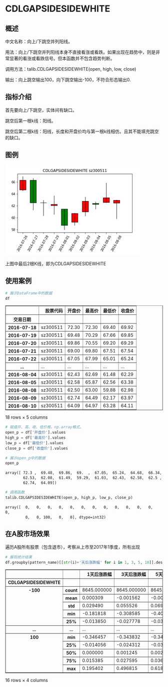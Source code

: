 # CDLGAPSIDESIDEWHITE
## 概述
中文名称：向上/下跳空并列阳线。

用法：向上/下跳空并列阳线本身不直接看涨或看跌。如果出现在趋势中，则是非常显著的看涨或看跌信号。但本函数并不包含趋势判断。

调用方法：talib.CDLGAPSIDESIDEWHITE(open, high, low, close)

输出：向上跳空输出100，向下跳空输出-100，不符合形态输出0.

## 指标介绍
首先要向上/下跳空，实体间有缺口。

跳空后第一根k线：阳线。

跳空后第二根k线：阳线，长度和开盘价均与第一根k线相仿。且其不能填充跳空的缺口。

## 图例

![](/assets/CDLGAPSIDESIDEWHITE_sz300511.png)

上图中最后2根K线，即为CDLGAPSIDESIDEWHITE


## 使用案例


```python
# 展示DataFrame中的数据
df
```




<div>
<table border="1" class="dataframe">
  <thead>
    <tr style="text-align: right;">
      <th></th>
      <th>股票代码</th>
      <th>开盘价</th>
      <th>最高价</th>
      <th>最低价</th>
      <th>收盘价</th>
    </tr>
    <tr>
      <th>交易日期</th>
      <th></th>
      <th></th>
      <th></th>
      <th></th>
      <th></th>
    </tr>
  </thead>
  <tbody>
    <tr>
      <th>2016-07-18</th>
      <td>sz300511</td>
      <td>72.30</td>
      <td>72.30</td>
      <td>69.40</td>
      <td>69.92</td>
    </tr>
    <tr>
      <th>2016-07-19</th>
      <td>sz300511</td>
      <td>69.48</td>
      <td>70.29</td>
      <td>67.66</td>
      <td>69.85</td>
    </tr>
    <tr>
      <th>2016-07-20</th>
      <td>sz300511</td>
      <td>69.86</td>
      <td>70.55</td>
      <td>69.20</td>
      <td>69.29</td>
    </tr>
    <tr>
      <th>2016-07-21</th>
      <td>sz300511</td>
      <td>69.00</td>
      <td>69.80</td>
      <td>67.51</td>
      <td>67.54</td>
    </tr>
    <tr>
      <th>2016-07-22</th>
      <td>sz300511</td>
      <td>67.05</td>
      <td>67.99</td>
      <td>65.01</td>
      <td>65.24</td>
    </tr>
    <tr>
      <th>...</th>
      <td>...</td>
      <td>...</td>
      <td>...</td>
      <td>...</td>
      <td>...</td>
    </tr>
    <tr>
      <th>2016-08-04</th>
      <td>sz300511</td>
      <td>62.43</td>
      <td>62.69</td>
      <td>61.48</td>
      <td>62.29</td>
    </tr>
    <tr>
      <th>2016-08-05</th>
      <td>sz300511</td>
      <td>62.58</td>
      <td>65.87</td>
      <td>62.56</td>
      <td>63.38</td>
    </tr>
    <tr>
      <th>2016-08-08</th>
      <td>sz300511</td>
      <td>62.50</td>
      <td>63.00</td>
      <td>59.88</td>
      <td>62.98</td>
    </tr>
    <tr>
      <th>2016-08-09</th>
      <td>sz300511</td>
      <td>62.74</td>
      <td>64.49</td>
      <td>62.17</td>
      <td>63.97</td>
    </tr>
    <tr>
      <th>2016-08-10</th>
      <td>sz300511</td>
      <td>64.09</td>
      <td>64.97</td>
      <td>63.28</td>
      <td>64.11</td>
    </tr>
  </tbody>
</table>
<p>18 rows × 5 columns</p>
</div>




```python
# 赋值开、高、收、低价格，np.array格式。
open_p = df['开盘价'].values
high_p = df['最高价'].values
low_p = df['最低价'].values
close_p = df['收盘价'].values
```


```python
# 展示open_p中的数据
open_p
```




    array([ 72.3 ,  69.48,  69.86,  69.  ,  67.05,  65.24,  64.68,  66.34,
            62.53,  62.08,  61.49,  59.29,  61.03,  62.43,  62.58,  62.5 ,
            62.74,  64.09])




```python
# 调用函数
talib.CDLGAPSIDESIDEWHITE(open_p, high_p, low_p, close_p)
```




    array([  0,   0,   0,   0,   0,   0,   0,   0,   0,   0,   0,   0,   0,
             0,   0, 100,   0,   0], dtype=int32)



## 在A股市场效果
遍历A股所有股票（包含退市），考察从上市至2017年1季度，所有出现


```python
# 展现统计结果
df.groupby(pattern_name)[[str(i)+'天后涨跌幅' for i in 1, 3, 5, 10]].describe()
```




<div>
<table border="1" class="dataframe">
  <thead>
    <tr style="text-align: right;">
      <th></th>
      <th></th>
      <th>1天后涨跌幅</th>
      <th>3天后涨跌幅</th>
      <th>5天后涨跌幅</th>
      <th>10天后涨跌幅</th>
    </tr>
    <tr>
      <th>CDLGAPSIDESIDEWHITE</th>
      <th></th>
      <th></th>
      <th></th>
      <th></th>
      <th></th>
    </tr>
  </thead>
  <tbody>
    <tr>
      <th rowspan="5" valign="top">-100</th>
      <th>count</th>
      <td>8645.000000</td>
      <td>8645.000000</td>
      <td>8645.000000</td>
      <td>8645.000000</td>
    </tr>
    <tr>
      <th>mean</th>
      <td>0.000309</td>
      <td>-0.001562</td>
      <td>-0.000821</td>
      <td>0.002093</td>
    </tr>
    <tr>
      <th>std</th>
      <td>0.029490</td>
      <td>0.055526</td>
      <td>0.069997</td>
      <td>0.104296</td>
    </tr>
    <tr>
      <th>min</th>
      <td>-0.181818</td>
      <td>-0.308585</td>
      <td>-0.407490</td>
      <td>-0.652454</td>
    </tr>
    <tr>
      <th>25%</th>
      <td>-0.013850</td>
      <td>-0.027778</td>
      <td>-0.034934</td>
      <td>-0.049871</td>
    </tr>
    <tr>
      <th>...</th>
      <th>...</th>
      <td>...</td>
      <td>...</td>
      <td>...</td>
      <td>...</td>
    </tr>
    <tr>
      <th rowspan="5" valign="top">100</th>
      <th>min</th>
      <td>-0.346457</td>
      <td>-0.343832</td>
      <td>-0.347126</td>
      <td>-0.539434</td>
    </tr>
    <tr>
      <th>25%</th>
      <td>-0.014056</td>
      <td>-0.024312</td>
      <td>-0.032000</td>
      <td>-0.041667</td>
    </tr>
    <tr>
      <th>50%</th>
      <td>0.000000</td>
      <td>0.001245</td>
      <td>0.002038</td>
      <td>0.006614</td>
    </tr>
    <tr>
      <th>75%</th>
      <td>0.015385</td>
      <td>0.027595</td>
      <td>0.036824</td>
      <td>0.058198</td>
    </tr>
    <tr>
      <th>max</th>
      <td>0.195402</td>
      <td>0.496815</td>
      <td>0.618243</td>
      <td>1.206059</td>
    </tr>
  </tbody>
</table>
<p>16 rows × 4 columns</p>
</div>